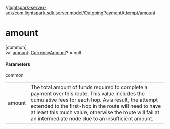 //[lightspark-server-sdk](../../../index.md)/[com.lightspark.sdk.server.model](../index.md)/[OutgoingPaymentAttempt](index.md)/[amount](amount.md)

# amount

[common]\
val [amount](amount.md): [CurrencyAmount](../-currency-amount/index.md)? = null

#### Parameters

common

| | |
|---|---|
| amount | The total amount of funds required to complete a payment over this route. This value includes the cumulative fees for each hop. As a result, the attempt extended to the first-hop in the route will need to have at least this much value, otherwise the route will fail at an intermediate node due to an insufficient amount. |
